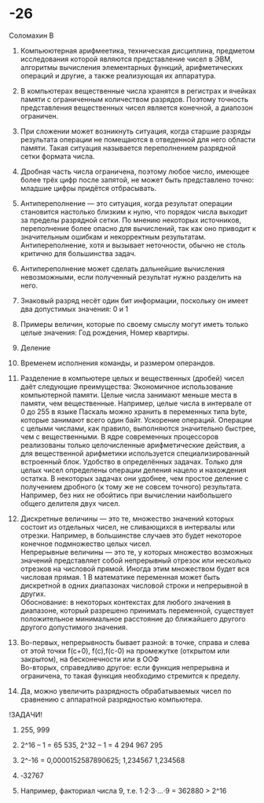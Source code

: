 # -26
Соломахин В

1) Компьюютерная арифмеетика, техническая дисциплина, предметом исследования которой являются представление чисел в ЭВМ, алгоритмы вычисления элементарных функций, арифметических операций и другие, а также реализующая их аппаратура.

2) В компьютерах вещественные числа хранятся в регистрах и ячейках памяти с ограниченным количеством разрядов. Поэтому точность представления вещественных чисел является конечной, а диапозон ограничен.

3) При сложении может возникнуть ситуация, когда старшие разряды результата операции не помещаются в отведенной для него области памяти. Такая ситуация называется переполнением разрядной сетки формата числа.

4) Дробная часть числа ограничена, поэтому любое число, имеющее более трёх цифр после запятой, не может быть представлено точно: младшие цифры придётся отбрасывать.

5)  Антипереполнение — это ситуация, когда результат операции становится настолько близким к нулю, что порядок числа выходит за пределы разрядной сетки. По мнению некоторых источников, переполнение более опасно для вычислений, так как оно приводит к значительным ошибкам и некорректным результатам. Антипереполнение, хотя и вызывает неточности, обычно не столь критично для большинства задач. 

6) Антипереполнение может сделать дальнейшие вычисления невозможными, если полученный результат нужно разделить на него. 

7) Знаковый разряд несёт один бит информации, поскольку он имеет два допустимых значения: 0 и 1 

8) Примеры величин, которые по своему смыслу могут иметь только целые значения: Год рождения, Номер квартиры. 

9) Деление 

10) Временем исполнения команды, и размером операндов. 

11) Разделение в компьютере целых и вещественных (дробей) чисел даёт следующие преимущества: Экономичное использование компьютерной памяти. Целые числа занимают меньше места в памяти, чем вещественные. Например, целые числа в интервале от 0 до 255 в языке Паскаль можно хранить в переменных типа byte, которые занимают всего один байт.  Ускорение операций. Операции с целыми числами, как правило, выполняются значительно быстрее, чем с вещественными. В ядре современных процессоров реализованы только целочисленные арифметические действия, а для вещественной арифметики используется специализированный встроенный блок. Удобство в определённых задачах. Только для целых чисел определены операции деления нацело и нахождения остатка. В некоторых задачах они удобнее, чем простое деление с получением дробного (к тому же не совсем точного) результата. Например, без них не обойтись при вычислении наибольшего общего делителя двух чисел.  

12) Дискретные величины — это те, множество значений которых состоит из отдельных чисел, не сливающихся в интервалы или отрезки. Например, в большинстве случаев это будет некоторое конечное подмножество целых чисел.  
Непрерывные величины — это те, у которых множество возможных значений представляет собой непрерывный отрезок или несколько отрезков на числовой прямой. Иногда этим множеством будет вся числовая прямая. 1 
В математике переменная может быть дискретной в одних диапазонах числовой строки и непрерывной в других.  
Обоснование: в некоторых контекстах для любого значения в диапазоне, который разрешено принимать переменной, существует положительное минимальное расстояние до ближайшего другого другого допустимого значения.

13) Во-первых, непрерывность бывает разной: в точке, справа и слева от этой точки f(c+0), f(c),f(c-0) на промежутке (открытом или закрытом), на бесконечности или в ООФ  
Во-вторых,  справедливо другое: если функция непрерывна и ограничена, то такая функция необходимо стремится к пределу. 

14) Да, можно увеличить разрядность обрабатываемых чисел по сравнению с аппаратной разрядностью компьютера.

!ЗАДАЧИ!

1) 255, 999  

2) 2^16 – 1 = 65 535, 2^32 – 1 = 4 294 967 295  

3) 2^-16 =   0,0000152587890625;  1,234567  1,234568  

4) ‐32767  

5) Например, факториал числа 9, т.е. 1⋅2⋅3⋅…⋅9 = 362880 > 2^16
